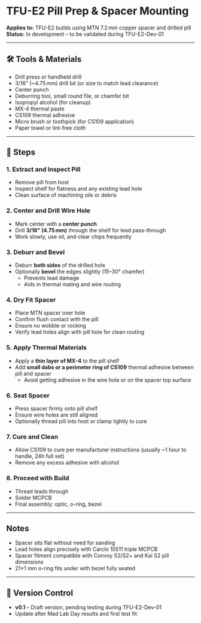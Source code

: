 # TFU-E2 Pill Prep & Spacer Mounting

**Applies to:** TFU-E2 builds using MTN 7.2 mm copper spacer and drilled pill  
**Status:** In development – to be validated during TFU-E2-Dev-01

---

## 🛠️ Tools & Materials

- Drill press or handheld drill
- 3/16" (~4.75 mm) drill bit (or size to match lead clearance)
- Center punch
- Deburring tool, small round file, or chamfer bit
- Isopropyl alcohol (for cleanup)
- MX-4 thermal paste
- CS109 thermal adhesive
- Micro brush or toothpick (for CS109 application)
- Paper towel or lint-free cloth

---

## 🔩 Steps

### 1. Extract and Inspect Pill
- Remove pill from host
- Inspect shelf for flatness and any existing lead hole
- Clean surface of machining oils or debris

### 2. Center and Drill Wire Hole
- Mark center with a **center punch**
- Drill **3/16" (4.75 mm)** through the shelf for lead pass-through
- Work slowly, use oil, and clear chips frequently

### 3. Deburr and Bevel
- Deburr **both sides** of the drilled hole
- Optionally **bevel** the edges slightly (15–30° chamfer)
  - Prevents lead damage
  - Aids in thermal mating and wire routing

### 4. Dry Fit Spacer
- Place MTN spacer over hole
- Confirm flush contact with the pill
- Ensure no wobble or rocking
- Verify lead holes align with pill hole for clean routing

### 5. Apply Thermal Materials
- Apply a **thin layer of MX-4** to the pill shelf
- Add **small dabs or a perimeter ring of CS109** thermal adhesive between pill and spacer
  - Avoid getting adhesive in the wire hole or on the spacer top surface

### 6. Seat Spacer
- Press spacer firmly onto pill shelf
- Ensure wire holes are still aligned
- Optionally thread pill into host or clamp lightly to cure

### 7. Cure and Clean
- Allow CS109 to cure per manufacturer instructions (usually ~1 hour to handle, 24h full set)
- Remove any excess adhesive with alcohol

### 8. Proceed with Build
- Thread leads through
- Solder MCPCB
- Final assembly: optic, o-ring, bezel

---

## Notes 

- Spacer sits flat without need for sanding
- Lead holes align precisely with Carclo 10511 triple MCPCB
- Spacer fitment compatible with Convoy S2/S2+ and Kai S2 pill dimensions
- 21×1 mm o-ring fits under with bezel fully seated

---

## 📍 Version Control

- **v0.1** – Draft version, pending testing during TFU-E2-Dev-01  
- Update after Mad Lab Day results and first test fit

